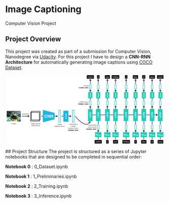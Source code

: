 # Image Captioning
Computer Vision Project
## Project Overview
This project was created as part of a submission for Computer Vision, Nanodegree  via [Udacity](https://eu.udacity.com/course/computer-vision-nanodegree--nd891). For this project I have to design a **CNN-RNN Architecture** for automatically generating image captions using [COCO Dataset](http://cocodataset.org/).

<p align="center"> <img src="images/encoder-decoder.png" align="middle" alt="drawing" width="500px"> </p> 
## Project Structure
The project is structured as a series of Jupyter notebooks that are designed to be completed in sequential order:

__Notebook 0__ : 0_Dataset.ipynb

__Notebook 1__ : 1_Preliminaries.ipynb

__Notebook 2__ : 2_Training.ipynb

__Notebook 3__ : 3_Inference.ipynb
